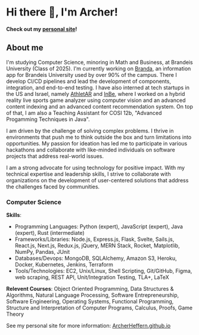 # Hi there 👋, I'm Archer!

#### Check out my <a href='https://ArcherHeffern.github.io/' target='_blank'>personal site</a>!

## About me

I'm studying Computer Science, minoring in Math and Business, at Brandeis University (Class of 2025). I'm currently working on <a href='https://branda.app/' target='_blank'>Branda</a>, an information app for Brandeis University used by over 90% of the campus. There I develop CI/CD pipelines and lead the development of components, integration, and end-to-end testing. I have also interned at tech startups in the US and Israel, namely <a href='https://athletar.io/' target='_blank'>AthletAR</a> and <a href='https://www.inbe.io/' target='_blank'>InBe</a>, where I worked on a hybrid reality live sports game analyzer using computer vision and an advanced content indexing and an advanced content recommendation system. On top of that, I am also a Teaching Assistant for COSI 12b, "Advanced Progamming Techniques in Java".

I am driven by the challenge of solving complex problems. I thrive in environments that push me to think outside the box and turn limitations into opportunities. My passion for ideation has led me to participate in various hackathons and collaborate with like-minded individuals on software projects that address real-world issues.

I am a strong advocate for using technology for positive impact. With my technical expertise and leadership skills, I strive to collaborate with organizations on the development of user-centered solutions that address the challenges faced by communities.

### Computer Science

<b>Skills</b>:
<ul>
<li>Programming Languages: Python (expert), JavaScript (expert), Java (expert), Rust (intermediate)</li>
<li>Frameworks/Libraries: Node.js, Express.js, Flask, Svelte, Sails.js, React.js, Next.js, Redux.js, jQuery, MERN Stack, Rocket, Matplotlib, NumPy, Pandas, JUnit</li>
<li>Databases/Devops: MongoDB, SQLAlchemy, Amazon S3, Heroku, Docker, Kubernetes, Jenkins, Terraform</li>
<li>Tools/Technologies: EC2, Unix/Linux, Shell Scripting, Git/GitHub, Figma, web scraping, REST API, Unit/Integration Testing, TLA+, LaTeX</li>
</ul>

<b>Relevent Courses</b>: Object Oriented Programming, Data Structures & Algorithms, Natural Language Processing, Software Entrepreneurship, Software Engineering, Operating Systems, Functional Programming, Structure and Interpretation of Computer Programs, Calculus, Proofs, Game Theory

See my personal site for more information: <a href='https://ArcherHeffern.github.io/' target='_blank'>ArcherHeffern.github.io</a>
